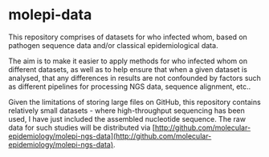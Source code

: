 # molepi-data

This repository comprises of datasets for who infected whom, based on pathogen sequence data and/or classical epidemiological data.

The aim is to make it easier to apply methods for who infected whom on different datasets, as well as to help ensure that when a given dataset is analysed, that any differences in results are not confounded by factors such as different pipelines for processing NGS data, sequence alignment, etc..

Given the limitations of storing large files on GitHub, this repository contains relatively small datasets - where high-throughput sequencing has been used, I have just included the assembled nucleotide sequence. The raw data for such studies will be distributed via [http://github.com/molecular-epidemiology/molepi-ngs-data](http://github.com/molecular-epidemiology/molepi-ngs-data).


